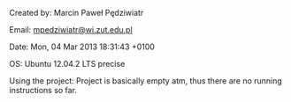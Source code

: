 Created by:
Marcin Paweł Pędziwiatr

Email:
mpedziwiatr@wi.zut.edu.pl

Date:
Mon, 04 Mar 2013 18:31:43 +0100

OS:
Ubuntu 12.04.2 LTS precise

Using the project:
Project is basically empty atm, thus there are no running instructions so far.

